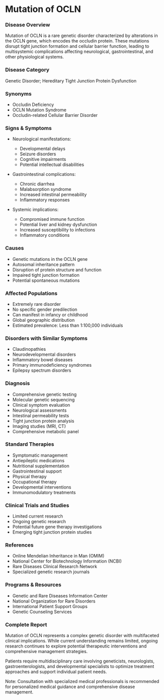 # Mutation of OCLN

### Disease Overview
Mutation of OCLN is a rare genetic disorder characterized by alterations in the OCLN gene, which encodes the occludin protein. These mutations disrupt tight junction formation and cellular barrier function, leading to multisystemic complications affecting neurological, gastrointestinal, and other physiological systems.

### Disease Category
Genetic Disorder; Hereditary Tight Junction Protein Dysfunction

### Synonyms
- Occludin Deficiency
- OCLN Mutation Syndrome
- Occludin-related Cellular Barrier Disorder

### Signs & Symptoms
- Neurological manifestations:
  - Developmental delays
  - Seizure disorders
  - Cognitive impairments
  - Potential intellectual disabilities

- Gastrointestinal complications:
  - Chronic diarrhea
  - Malabsorption syndrome
  - Increased intestinal permeability
  - Inflammatory responses

- Systemic implications:
  - Compromised immune function
  - Potential liver and kidney dysfunction
  - Increased susceptibility to infections
  - Inflammatory conditions

### Causes
- Genetic mutations in the OCLN gene
- Autosomal inheritance pattern
- Disruption of protein structure and function
- Impaired tight junction formation
- Potential spontaneous mutations

### Affected Populations
- Extremely rare disorder
- No specific gender predilection
- Can manifest in infancy or childhood
- Global geographic distribution
- Estimated prevalence: Less than 1:100,000 individuals

### Disorders with Similar Symptoms
- Claudinopathies
- Neurodevelopmental disorders
- Inflammatory bowel diseases
- Primary immunodeficiency syndromes
- Epilepsy spectrum disorders

### Diagnosis
- Comprehensive genetic testing
- Molecular genetic sequencing
- Clinical symptom evaluation
- Neurological assessments
- Intestinal permeability tests
- Tight junction protein analysis
- Imaging studies (MRI, CT)
- Comprehensive metabolic panel

### Standard Therapies
- Symptomatic management
- Antiepileptic medications
- Nutritional supplementation
- Gastrointestinal support
- Physical therapy
- Occupational therapy
- Developmental interventions
- Immunomodulatory treatments

### Clinical Trials and Studies
- Limited current research
- Ongoing genetic research
- Potential future gene therapy investigations
- Emerging tight junction protein studies

### References
- Online Mendelian Inheritance in Man (OMIM)
- National Center for Biotechnology Information (NCBI)
- Rare Diseases Clinical Research Network
- Specialized genetic research journals

### Programs & Resources
- Genetic and Rare Diseases Information Center
- National Organization for Rare Disorders
- International Patient Support Groups
- Genetic Counseling Services

### Complete Report
Mutation of OCLN represents a complex genetic disorder with multifaceted clinical implications. While current understanding remains limited, ongoing research continues to explore potential therapeutic interventions and comprehensive management strategies.

Patients require multidisciplinary care involving geneticists, neurologists, gastroenterologists, and developmental specialists to optimize treatment approaches and support individual patient needs.

Note: Consultation with specialized medical professionals is recommended for personalized medical guidance and comprehensive disease management.